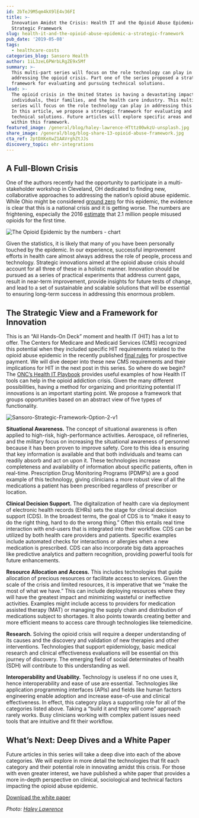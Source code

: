 ```yaml
---
id: 2bTeJ9M5qm4kX9lE4v36FI
title: >-
  Innovation Amidst the Crisis: Health IT and the Opioid Abuse Epidemic – A
  Strategic Framework
slug: health-it-and-the-opioid-abuse-epidemic-a-strategic-framework
pub_date: '2019-05-08'
tags:
  - healthcare-costs
categories_blog: Sansoro Health
author: 1iL3zeL6PWrbLRgZE9x5Mf
summary: >-
  This multi-part series will focus on the role technology can play in
  addressing the opioid crisis. Part one of the series proposed a strategic
  framework for evaluating and pursuing technical solutions.
lead: >-
  The opioid crisis in the United States is having a devastating impact on
  individuals, their families, and the health care industry. This multi-part
  series will focus on the role technology can play in addressing this crisis.
  In this article, we propose a strategic framework for evaluating and pursuing
  technical solutions. Future articles will explore specific areas and solutions
  within this framework.
featured_image: /general/blog/haley-lawrence-HTttz00wkzU-unsplash.jpg
share_image: /general/blog/blog-share-13-opioid-abuse-framework.jpg
cta_ref: 2ptDXKeXwZ1AAVrghZtJJs
discovery_topic: ehr-integrations
---
```

## A Full-Blown Crisis

One of the authors recently had the opportunity to participate in a multi-stakeholder workshop in Cleveland, OH dedicated to finding new, collaborative approaches to addressing the nation’s opioid abuse epidemic. While Ohio might be considered [ground zero](https://www.nbcnews.com/feature/show-me/video/ohio-county-becomes-epicenter-of-opioid-epidemic-971103299930) for this epidemic, the evidence is clear that this is a national crisis and it is getting worse. The numbers are frightening, especially the 2016 [estimate](https://www.samhsa.gov/data/sites/default/files/NSDUH-DetTabs-2016/NSDUH-DetTabs-2016.pdf) that 2.1 million people misused opioids for the first time.

![The Opioid Epidemic by the numbers - chart](/general/blog/Sansoro-Opioid-Epidemic1.jpg)

Given the statistics, it is likely that many of you have been personally touched by the epidemic. In our experience, successful improvement efforts in health care almost always address the role of people, process and technology. Strategic innovations aimed at the opioid abuse crisis should account for all three of these in a holistic manner. Innovation should be pursued as a series of practical experiments that address current gaps, result in near-term improvement, provide insights for future tests of change, and lead to a set of sustainable and scalable solutions that will be essential to ensuring long-term success in addressing this enormous problem.

## The Strategic View and a Framework for Innovation

This is an “All Hands-On Deck” moment and health IT (HIT) has a lot to offer. The Centers for Medicare and Medicaid Services (CMS) recognized this potential when they included specific HIT requirements related to the opioid abuse epidemic in the recently published [final rules](https://www.cms.gov/newsroom/fact-sheets/fiscal-year-fy-2019-medicare-hospital-inpatient-prospective-payment-system-ipps-and-long-term-acute-0) for prospective payment. We will dive deeper into these new CMS requirements and their implications for HIT in the next post in this series. So where do we begin? The [ONC’s Health IT Playbook](https://www.healthit.gov/playbook/) provides useful examples of how Health IT tools can help in the opioid addiction crisis. Given the many different possibilities, having a method for organizing and prioritizing potential IT innovations is an important starting point. We propose a framework that groups opportunities based on an abstract view of five types of functionality.

![Sansoro-Strategic-Framework-Option-2-v1](/general/blog/Sansoro-Strategic-Framework-Option-2-v1.jpg)


__Situational Awareness.__ The concept of situational awareness is often applied to high-risk, high-performance activities. Aerospace, oil refineries, and the military focus on increasing the situational awareness of personnel because it has been proven to improve safety. Core to this idea is ensuring that key information is available and that both individuals and teams can readily absorb and act on upon it. These technologies increase completeness and availability of information about specific patients, often in real-time. Prescription Drug Monitoring Programs (PDMP’s) are a good example of this technology, giving clinicians a more robust view of all the medications a patient has been prescribed regardless of prescriber or location.

__Clinical Decision Support.__ The digitalization of health care via deployment of electronic health records (EHRs) sets the stage for clinical decision support (CDS). In the broadest terms, the goal of CDS is to “make it easy to do the right thing, hard to do the wrong thing.” Often this entails real time interaction with end-users that is integrated into their workflow. CDS can be utilized by both health care providers and patients. Specific examples include automated checks for interactions or allergies when a new medication is prescribed. CDS can also incorporate big data approaches like predictive analytics and pattern recognition, providing powerful tools for future enhancements.

__Resource Allocation and Access.__ This includes technologies that guide allocation of precious resources or facilitate access to services. Given the scale of the crisis and limited resources, it is imperative that we “make the most of what we have.” This can include deploying resources where they will have the greatest impact and minimizing wasteful or ineffective activities. Examples might include access to providers for medication assisted therapy (MAT) or managing the supply chain and distribution of medications subject to shortages. It also points towards creating better and more efficient means to access care through technologies like telemedicine.

__Research.__ Solving the opioid crisis will require a deeper understanding of its causes and the discovery and validation of new therapies and other interventions. Technologies that support epidemiology, basic medical research and clinical effectiveness evaluations will be essential on this journey of discovery. The emerging field of social determinates of health (SDH) will contribute to this understanding as well.

__Interoperability and Usability.__ Technology is useless if no one uses it, hence interoperability and ease of use are essential. Technologies like application programming interfaces (APIs) and fields like human factors engineering enable adoption and increase ease-of-use and clinical effectiveness. In effect, this category plays a supporting role for all of the categories listed above. Taking a “build it and they will come” approach rarely works. Busy clinicians working with complex patient issues need tools that are intuitive and fit their workflow.

## What’s Next: Deep Dives and a White Paper

Future articles in this series will take a deep dive into each of the above categories. We will explore in more detail the technologies that fit each category and their potential role in innovating amidst this crisis. For those with even greater interest, we have published a white paper that provides a more in-depth perspective on clinical, sociological and technical factors impacting the opioid abuse epidemic.

<a href="https://www.sansorohealth.com/wp-content/uploads/2018/08/Evolving-Role-of-Health-IT-in-Fighting-Opioid-Crisis-Divurgent-1.pdf" title="Get the white paper" class="button hollow">Download the white paper</a>

_Photo: [Haley Lawrence](https://unsplash.com/@whoishaleylawrence?utm_source=unsplash&utm_medium=referral&utm_content=creditCopyText)_
  